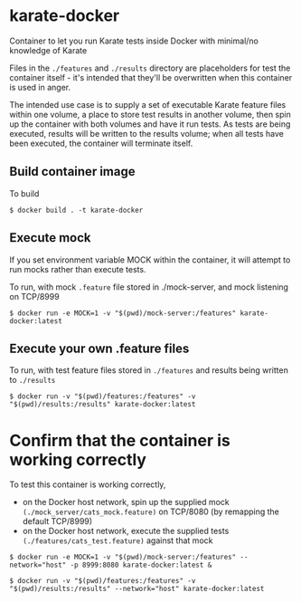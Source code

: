 # karate-docker

Container to let you run Karate tests inside Docker with minimal/no knowledge of Karate

Files in the `./features` and `./results` directory are placeholders for test the container itself - it's intended that they'll be overwritten when this container is used in anger.

The intended use case is to supply a set of executable Karate feature files within one volume, a place to store test results in another volume, then spin up the container with both volumes and have it run tests. As tests are being executed, results will be written to the results volume; when all tests have been executed, the container will terminate itself.

## Build container image

To build

`$ docker build . -t karate-docker`

## Execute mock

If you set environment variable MOCK within the container, it will attempt to run mocks rather than execute tests.

To run, with mock `.feature` file stored in ./mock-server, and mock listening on TCP/8999

`$ docker run -e MOCK=1 -v "$(pwd)/mock-server:/features" karate-docker:latest`

## Execute your own .feature files

To run, with test feature files stored in `./features` and results being written to `./results`

`$ docker run -v "$(pwd)/features:/features" -v "$(pwd)/results:/results" karate-docker:latest`

# Confirm that the container is working correctly

To test this container is working correctly,
- on the Docker host network, spin up the supplied mock `(./mock_server/cats_mock.feature)` on TCP/8080 (by remapping the default TCP/8999)
- on the Docker host network, execute the supplied tests `(./features/cats_test.feature)` against that mock

`$ docker run -e MOCK=1 -v "$(pwd)/mock-server:/features" --network="host" -p 8999:8080 karate-docker:latest &`

`$ docker run -v "$(pwd)/features:/features" -v "$(pwd)/results:/results" --network="host" karate-docker:latest`
